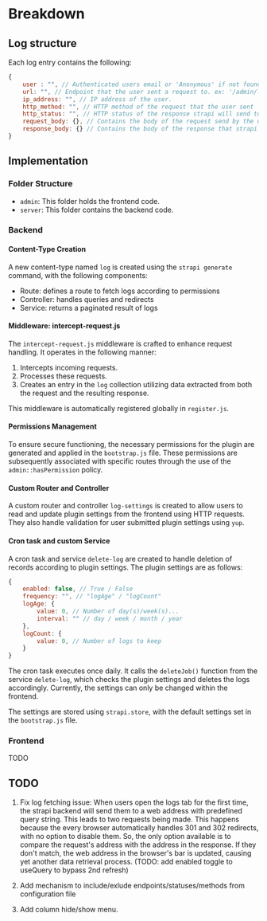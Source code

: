 # Breakdown

## Log structure

Each log entry contains the following:

```javascript
{
    user : "", // Authenticated users email or 'Anonymous' if not found.
    url: "", // Endpoint that the user sent a request to. ex: '/admin/login'
    ip_address: "", // IP address of the user.
    http_method: "", // HTTP method of the request that the user sent
    http_status: "", // HTTP status of the response strapi will send to the user. ex: 200 means that the operation was successful
    request_body: {}, // Contains the body of the request send by the user
    response_body: {} // Contains the body of the response that strapi will send to the user
}
```

## Implementation

### Folder Structure

- `admin`: This folder holds the frontend code.
- `server`: This folder contains the backend code.

### Backend

#### Content-Type Creation

A new content-type named `log` is created using the `strapi generate` command, with the following components:

- Route: defines a route to fetch logs according to permissions
- Controller: handles queries and redirects
- Service: returns a paginated result of logs

#### Middleware: intercept-request.js

The `intercept-request.js` middleware is crafted to enhance request handling. It operates in the following manner:

1. Intercepts incoming requests.
2. Processes these requests.
3. Creates an entry in the `log` collection utilizing data extracted from both the request and the resulting response.

This middleware is automatically registered globally in `register.js`.

#### Permissions Management

To ensure secure functioning, the necessary permissions for the plugin are generated and applied in the `bootstrap.js` file. These permissions are subsequently associated with specific routes through the use of the `admin::hasPermission` policy.

#### Custom Router and Controller

A custom router and controller `log-settings` is created to allow users to read and update plugin settings from the frontend using HTTP requests. They also handle validation for user submitted plugin settings using `yup`.

#### Cron task and custom Service

A cron task and service `delete-log` are created to handle deletion of records according to plugin settings. The plugin settings are as follows:

```javascript
{
    enabled: false, // True / False
    frequency: "", // "logAge" / "logCount"
    logAge: {
        value: 0, // Number of day(s)/week(s)...
        interval: "" // day / week / month / year
    },
    logCount: {
        value: 0, // Number of logs to keep
    }
}
```

The cron task executes once daily. It calls the `deleteJob()` function from the service `delete-log`, which checks the plugin settings and deletes the logs accordingly. Currently, the settings can only be changed within the frontend.

The settings are stored using `strapi.store`, with the default settings set in the `bootstrap.js` file.

### Frontend

TODO

## TODO

1. Fix log fetching issue: When users open the logs tab for the first time, the strapi backend will send them to a web address with predefined query string. This leads to two requests being made. This happens because the every browser automatically handles 301 and 302 redirects, with no option to disable them. So, the only option available is to compare the request's address with the address in the response. If they don't match, the web address in the browser's bar is updated, causing yet another data retrieval process. (TODO: add enabled toggle to useQuery to bypass 2nd refresh)

2. Add mechanism to include/exlude endpoints/statuses/methods from configuration file

3. Add column hide/show menu.
